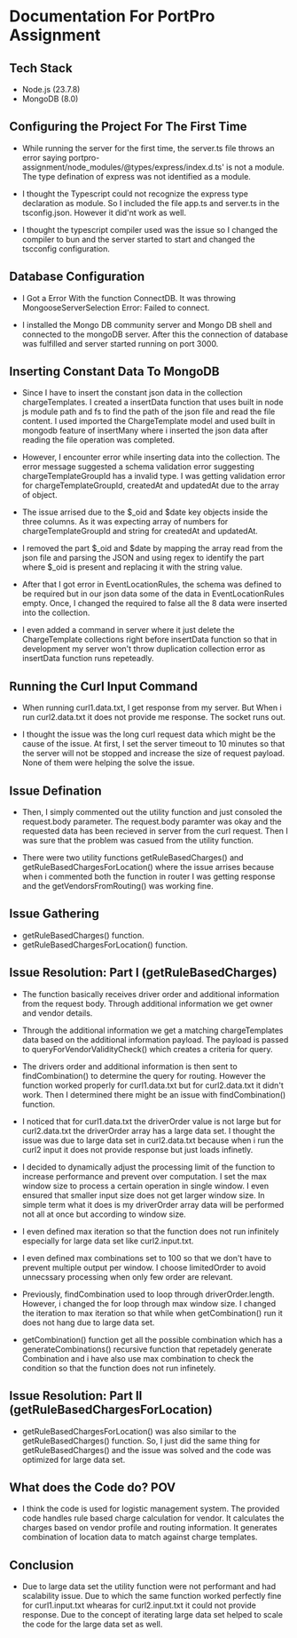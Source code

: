 # Documentation For PortPro Assignment 

## Tech Stack 
- Node.js (23.7.8)
- MongoDB (8.0)

## Configuring the Project For The First Time

- While running the server for the first time, the server.ts file throws an error saying portpro-assignment/node_modules/@types/express/index.d.ts' is not a module. The type defination of express was not identified as a module.
  
- I thought the Typescript could not recognize the express type declaration as module. So I included the file app.ts and server.ts in the tsconfig.json. However it did'nt work as well.

- I thought the typescript compiler used was the issue so I changed the compiler to bun and the server started to start and changed the tscconfig configuration.

## Database Configuration

- I Got a Error With the function ConnectDB. It was throwing MongooseServerSelection Error: Failed to connect.

- I installed the Mongo DB community server and Mongo DB shell and connected to the mongoDB server. After this the connection of database was fulfilled and server started running on port 3000.

## Inserting Constant Data To MongoDB

- Since I have to insert the constant json data in the collection chargeTemplates. I created a insertData function that uses built in node js module path and fs to find the path of the json file and read the file content. I used imported the ChargeTemplate model and used built in mongodb feature of insertMany where i inserted the json data after reading the file operation was completed.

- However, I encounter error while inserting data into the collection. The error message suggested a schema validation error suggesting chargeTemplateGroupId has a invalid type. I was getting validation error for chargeTemplateGroupId, createdAt and updatedAt due to the array of object. 

- The issue arrised due to the $_oid and $date key objects inside the three columns. As it was expecting array of numbers for chargeTemplateGroupId and string for createdAt and updatedAt.

- I removed the part $_oid and $date by mapping the array read from the json file and parsing the JSON and using regex to identify the part where $_oid is present and replacing it with the string value.

- After that I got error in EventLocationRules, the schema was defined to be required but in our json data some of the data in EventLocationRules empty. Once, I changed the required to false all the 8 data were inserted into the collection.

- I even added a command in server where it just delete the ChargeTemplate collections right before insertData function so that in development my server won't throw duplication collection error as insertData function runs repeteadly.

## Running the Curl Input Command 

- When running curl1.data.txt, I get response from my server. But When i run curl2.data.txt it does not provide me response. The socket runs out. 

- I thought the issue was the long curl request data which might be the cause of the issue. At first, I set the server timeout to 10 minutes so that the server will not be stopped and increase the size of request payload. None of them were helping the solve the issue. 

## Issue Defination

- Then, I simply commented out the utility function and just consoled the request.body parameter. The request.body paramter was okay and the requested data has been recieved in server from the curl request. Then I was sure that the problem was casued from the utility function.

- There were two utility functions getRuleBasedCharges() and getRuleBasedChargesForLocation() where the issue arrises because when i commented both the function in router I was getting response and the getVendorsFromRouting() was working fine.

## Issue Gathering 
- getRuleBasedCharges() function.
- getRuleBasedChargesForLocation() function.

## Issue Resolution: Part I (getRuleBasedCharges)

-  The function basically receives driver order and additional information from the request body. Through additional information we get owner and vendor details.

- Through the additional information we get a matching chargeTemplates data based on the additional information payload. The payload is passed to queryForVendorValidityCheck() which creates a criteria for query.

- The drivers order and additional information is then sent to findCombination() to determine the query for routing. However the function worked properly for curl1.data.txt but for curl2.data.txt it didn't work. Then I determined there might be an issue with findCombination() function.

- I noticed that for curl1.data.txt the driverOrder value is not large but for curl2.data.txt the driverOrder array has a large data set. I thought the issue was due to large data set in curl2.data.txt because when i run the curl2 input it does not provide response but just loads infinetly.

- I decided to dynamically adjust the processing limit of the function to increase performance and prevent over computation. I set the max window size to process a certain operation in single window. I even ensured that smaller input size does not get larger window size. In simple term what it does is my driverOrder array data will be performed not all at once but according to window size.

- I even defined max iteration so that the function does not run infinitely especially for large data set like curl2.input.txt.

- I even defined max combinations set to 100 so that we don't have to prevent multiple output per window. I choose limitedOrder to avoid unnecssary processing when only few order are relevant.

- Previously, findCombination used to loop through driverOrder.length. However, i changed the for loop through max window size. I changed the iteration to max iteration so that while when getCombination() run it does not hang due to large data set.

- getCombination() function get all the possible combination which has a generateCombinations() recursive function that repetadely generate Combination and i have also use max combination to check the condition so that the function does not run infinetely.

## Issue Resolution: Part II (getRuleBasedChargesForLocation)

- getRuleBasedChargesForLocation() was also similar to the getRuleBasedCharges() function. So, I just did the same thing for getRuleBasedCharges() and the issue was solved and the code was optimized for large data set.

## What does the Code do? POV
- I think the code is used for logistic management system. The provided code handles rule based charge calculation for vendor. It calculates the charges based on vendor profile and routing information. It generates combination of location data to match against charge templates. 


## Conclusion 
- Due to large data set the utility function were not performant and had scalability issue. Due to which the same function worked perfectly fine for curl1.input.txt whearas for curl2.input.txt it could not provide response. Due to the concept of iterating large data set helped to scale the code for the large data set as well.







